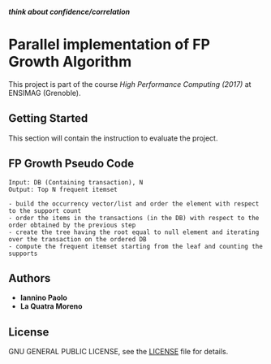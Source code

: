 
***think about confidence/correlation***
# Parallel implementation of FP Growth Algorithm

This project is part of the course *High Performance Computing (2017)* at ENSIMAG (Grenoble).

## Getting Started

This section will contain the instruction to evaluate the project.


## FP Growth Pseudo Code

```
Input: DB (Containing transaction), N
Output: Top N frequent itemset

- build the occurrency vector/list and order the element with respect to the support count
- order the items in the transactions (in the DB) with respect to the order obtained by the previous step
- create the tree having the root equal to null element and iterating over the transaction on the ordered DB
- compute the frequent itemset starting from the leaf and counting the supports

```

## Authors

* **Iannino Paolo**
* **La Quatra Moreno**

## License

GNU GENERAL PUBLIC LICENSE, see the [LICENSE](LICENSE) file for details.
